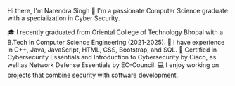 Hi there, I'm Narendra Singh 👋
I'm a passionate Computer Science graduate with a specialization in Cyber Security.

🎓 I recently graduated from Oriental College of Technology Bhopal with a B.Tech in Computer Science Engineering (2021-2025).
💼 I have experience in C++, Java, JavaScript, HTML, CSS, Bootstrap, and SQL.
🔐 Certified in Cybersecurity Essentials and Introduction to Cybersecurity by Cisco, as well as Network Defense Essentials by EC-Council.
💻 I enjoy working on projects that combine security with software development.
